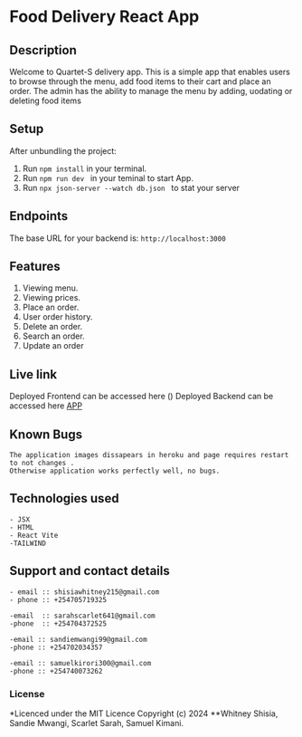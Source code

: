 # Food Delivery React App
## Description
Welcome to Quartet-S delivery app. This is a simple app that enables users to browse through the menu, 
add food items to their cart and place an order. The admin has the ability to manage the menu by
adding, uodating or deleting food items

## Setup

After unbundling the project:

1. Run `npm install` in your terminal.
2. Run `npm run dev ` in your teminal to start App.
3. Run `npx json-server --watch db.json ` to stat your server


## Endpoints

The base URL for your backend is: `http://localhost:3000`

## Features
 1. Viewing menu.
 2. Viewing prices.
 3. Place an order.
 4. User order history.
 5. Delete an order.
 6. Search an order.
 7. Update an order 

 ## Live link
Deployed Frontend can be accessed here ()
Deployed Backend can be accessed here [APP]()


## Known Bugs
    The application images dissapears in heroku and page requires restart to not changes .
    Otherwise application works perfectly well, no bugs.

## Technologies used
    - JSX
    - HTML
    - React Vite
    -TAILWIND

## Support and contact details
    - email :: shisiawhitney215@gmail.com
    - phone :: +254705719325

    -email  :: sarahscarlet641@gmail.com
    -phone  :: +254704372525

    -email :: sandiemwangi99@gmail.com
    -phone :: +254702034357

    -email :: samuelkirori300@gmail.com
    -phone :: +254740073262

 ### License
*Licenced under the MIT Licence
Copyright (c) 2024 **Whitney Shisia, Sandie Mwangi, Scarlet Sarah, Samuel Kimani.

 
